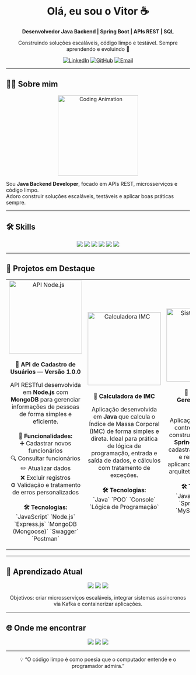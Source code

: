 <h1 align="center">Olá, eu sou o Vitor ☕</h1>
<p align="center">
  <b>Desenvolvedor Java Backend | Spring Boot | APIs REST | SQL</b>
</p>
<p align="center">
  Construindo soluções escaláveis, código limpo e testável. Sempre aprendendo e evoluindo 🚀
</p>

<p align="center">
  <a href="https://www.linkedin.com/in/vitordutramelo"><img alt="LinkedIn" src="https://img.shields.io/badge/-LinkedIn-0A66C2?style=for-the-badge&logo=linkedin&logoColor=white" /></a>
  <a href="https://github.com/Vitor2209"><img alt="GitHub" src="https://img.shields.io/badge/-GitHub-181717?style=for-the-badge&logo=github&logoColor=white" /></a>
  <a href="mailto:Vitordutra1125@gmail.com"><img alt="Email" src="https://img.shields.io/badge/-Email-D14836?style=for-the-badge&logo=gmail&logoColor=white" /></a>
</p>

---

## 👨‍💻 Sobre mim
<p align="center">
  <img src="https://media.giphy.com/media/26tn33aiTi1jkl6H6/giphy.gif" width="220" alt="Coding Animation" />
</p>

Sou **Java Backend Developer**, focado em APIs REST, microsserviços e código limpo.  
Adoro construir soluções escaláveis, testáveis e aplicar boas práticas sempre.

---

## 🛠️ Skills
<p align="center">
  <img src="https://img.shields.io/badge/Java-90%25-007396?style=for-the-badge&logo=java&logoColor=white"/>
  <img src="https://img.shields.io/badge/Spring%20Boot-85%25-6DB33F?style=for-the-badge&logo=spring&logoColor=white"/>
  <img src="https://img.shields.io/badge/MySQL-80%25-4479A1?style=for-the-badge&logo=mysql&logoColor=white"/>
  <img src="https://img.shields.io/badge/PostgreSQL-75%25-4169E1?style=for-the-badge&logo=postgresql&logoColor=white"/>
  <img src="https://img.shields.io/badge/Docker-70%25-2496ED?style=for-the-badge&logo=docker&logoColor=white"/>
  <img src="https://img.shields.io/badge/Git-80%25-F05032?style=for-the-badge&logo=git&logoColor=white"/>
</p>

---

## 🚀 Projetos em Destaque

<table>
<tr>

<td align="center" width="33%">
<img src="https://media.giphy.com/media/v1.Y2lkPTc5MGI3NjExNmd1cmphbnExemM1cGtwcW41eHN6YmZ2aXlzM3F1bmtxejFwdDhjZCZlcD12MV9naWZzX3NlYXJjaCZjdD1n/du3J3cXyzhj75IOgvA/giphy.gif" width="200" alt="API Node.js"/>
<br/><br/>
<b>💼 API de Cadastro de Usuários — Versão 1.0.0</b>
<p>
API RESTful desenvolvida em <b>Node.js</b> com <b>MongoDB</b> para gerenciar informações de pessoas de forma simples e eficiente.  
<br/><br/>
<b>🚀 Funcionalidades:</b><br/>
➕ Cadastrar novos funcionários<br/>
🔍 Consultar funcionários<br/>
✏️ Atualizar dados<br/>
❌ Excluir registros<br/>
⚙️ Validação e tratamento de erros personalizados<br/><br/>
<b>🛠️ Tecnologias:</b><br/>
`JavaScript` `Node.js` `Express.js` `MongoDB (Mongoose)` `Swagger` `Postman`
</p>
</td>

<td align="center" width="33%">
<img src="https://media.giphy.com/media/v1.Y2lkPTc5MGI3NjExZzM2MWtwbnE1ZjhuN3I2cTF2cDVtaHRkdmJneHgwNXdzc3A5YzBhcCZlcD12MV9naWZzX3NlYXJjaCZjdD1n/3ohs7JG7VfQbGqYz5C/giphy.gif" width="200" alt="Calculadora IMC"/>
<br/><br/>
<b>🧮 Calculadora de IMC</b>
<p>
Aplicação desenvolvida em <b>Java</b> que calcula o Índice de Massa Corporal (IMC) de forma simples e direta.  
Ideal para prática de lógica de programação, entrada e saída de dados, e cálculos com tratamento de exceções.<br/><br/>
<b>🛠️ Tecnologias:</b><br/>
`Java` `POO` `Console` `Lógica de Programação`
</p>
</td>

<td align="center" width="33%">
<img src="https://media.giphy.com/media/v1.Y2lkPTc5MGI3NjExbTNoN2lsZ2p4dGNoZG51NnA1aWg2NWp5a3dnMTJ0NGlrc3pseWR1bCZlcD12MV9naWZzX3NlYXJjaCZjdD1n/l0MYGb1LuZ3n7dRnO/giphy.gif" width="200" alt="Sistema de Carros"/>
<br/><br/>
<b>🚗 Sistema de Gerenciamento de Carros</b>
<p>
Aplicação backend para controle de veículos, construída em <b>Java</b> com <b>Spring Boot</b>.  
Permite cadastrar, listar, atualizar e remover carros, aplicando boas práticas e arquitetura em camadas.<br/><br/>
<b>🛠️ Tecnologias:</b><br/>
`Java` `Spring Boot` `Spring Data JPA` `MySQL` `REST API`
</p>
</td>

</tr>
</table>

---

## 🧠 Aprendizado Atual
<p align="center">
<img src="https://img.shields.io/badge/Microsserviços-SpringCloud-yellow?style=for-the-badge&logo=spring&logoColor=white"/>
<img src="https://img.shields.io/badge/Kafka-Integracao-orange?style=for-the-badge&logo=apachekafka&logoColor=white"/>
<img src="https://img.shields.io/badge/Docker-Deploy-blue?style=for-the-badge&logo=docker&logoColor=white"/>
</p>
<p align="center">
Objetivos: criar microsserviços escaláveis, integrar sistemas assíncronos via Kafka e containerizar aplicações.
</p>

---

## 🌐 Onde me encontrar
<p align="center">
<a href="https://www.linkedin.com/in/vitordutramelo"><img src="https://img.shields.io/badge/LinkedIn-0A66C2?style=for-the-badge&logo=linkedin&logoColor=white"/></a>
<a href="https://github.com/Vitor2209"><img src="https://img.shields.io/badge/GitHub-181717?style=for-the-badge&logo=github&logoColor=white"/></a>
<a href="mailto:Vitordutra1125@gmail.com"><img src="https://img.shields.io/badge/Email-D14836?style=for-the-badge&logo=gmail&logoColor=white"/></a>
</p>

---

<p align="center">💡 “O código limpo é como poesia que o computador entende e o programador admira.”</p>



